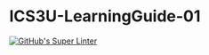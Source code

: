 # ICS3U-LearningGuide-01

[![GitHub's Super Linter](https://github.com/Huzaifa-Khalid-2/ICS3U-LearningGuide-01/workflows/GitHub's%20Super%20Linter/badge.svg)](https://github.com/Huzaifa-Khalid-2/ICS3U-LearningGuide-01/actions)
